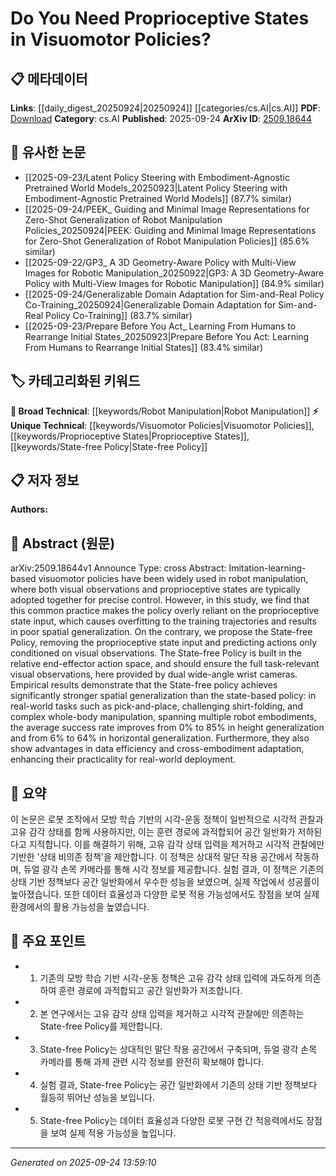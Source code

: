 <!-- KEYWORD_LINKING_METADATA:
{
  "processed_timestamp": "2025-09-24T13:59:10.237306",
  "vocabulary_version": "1.0",
  "selected_keywords": [
    "Visuomotor Policies",
    "Proprioceptive States",
    "State-free Policy",
    "Robot Manipulation"
  ],
  "rejected_keywords": [],
  "similarity_scores": {
    "Visuomotor Policies": 0.75,
    "Proprioceptive States": 0.73,
    "State-free Policy": 0.78,
    "Robot Manipulation": 0.8
  },
  "extraction_method": "AI_prompt_based",
  "budget_applied": true,
  "candidates_json": {
    "candidates": [
      {
        "surface": "Visuomotor Policies",
        "canonical": "Visuomotor Policies",
        "aliases": [
          "Visual-Motor Policies"
        ],
        "category": "unique_technical",
        "rationale": "This concept is central to the paper and connects to research on robot control strategies.",
        "novelty_score": 0.65,
        "connectivity_score": 0.7,
        "specificity_score": 0.8,
        "link_intent_score": 0.75
      },
      {
        "surface": "Proprioceptive States",
        "canonical": "Proprioceptive States",
        "aliases": [
          "Proprioceptive Inputs"
        ],
        "category": "unique_technical",
        "rationale": "Understanding the role of proprioceptive states is crucial for linking studies on sensory input in robotics.",
        "novelty_score": 0.68,
        "connectivity_score": 0.65,
        "specificity_score": 0.78,
        "link_intent_score": 0.73
      },
      {
        "surface": "State-free Policy",
        "canonical": "State-free Policy",
        "aliases": [
          "State-independent Policy"
        ],
        "category": "unique_technical",
        "rationale": "This novel approach is a key contribution of the paper and offers a new perspective on policy design.",
        "novelty_score": 0.72,
        "connectivity_score": 0.6,
        "specificity_score": 0.85,
        "link_intent_score": 0.78
      },
      {
        "surface": "Robot Manipulation",
        "canonical": "Robot Manipulation",
        "aliases": [
          "Robotic Manipulation"
        ],
        "category": "broad_technical",
        "rationale": "This is a fundamental area in robotics that connects to various manipulation techniques and strategies.",
        "novelty_score": 0.45,
        "connectivity_score": 0.82,
        "specificity_score": 0.7,
        "link_intent_score": 0.8
      }
    ],
    "ban_list_suggestions": [
      "Imitation Learning",
      "Spatial Generalization"
    ]
  },
  "decisions": [
    {
      "candidate_surface": "Visuomotor Policies",
      "resolved_canonical": "Visuomotor Policies",
      "decision": "linked",
      "scores": {
        "novelty": 0.65,
        "connectivity": 0.7,
        "specificity": 0.8,
        "link_intent": 0.75
      }
    },
    {
      "candidate_surface": "Proprioceptive States",
      "resolved_canonical": "Proprioceptive States",
      "decision": "linked",
      "scores": {
        "novelty": 0.68,
        "connectivity": 0.65,
        "specificity": 0.78,
        "link_intent": 0.73
      }
    },
    {
      "candidate_surface": "State-free Policy",
      "resolved_canonical": "State-free Policy",
      "decision": "linked",
      "scores": {
        "novelty": 0.72,
        "connectivity": 0.6,
        "specificity": 0.85,
        "link_intent": 0.78
      }
    },
    {
      "candidate_surface": "Robot Manipulation",
      "resolved_canonical": "Robot Manipulation",
      "decision": "linked",
      "scores": {
        "novelty": 0.45,
        "connectivity": 0.82,
        "specificity": 0.7,
        "link_intent": 0.8
      }
    }
  ]
}
-->

# Do You Need Proprioceptive States in Visuomotor Policies?

## 📋 메타데이터

**Links**: [[daily_digest_20250924|20250924]] [[categories/cs.AI|cs.AI]]
**PDF**: [Download](https://arxiv.org/pdf/2509.18644.pdf)
**Category**: cs.AI
**Published**: 2025-09-24
**ArXiv ID**: [2509.18644](https://arxiv.org/abs/2509.18644)

## 🔗 유사한 논문
- [[2025-09-23/Latent Policy Steering with Embodiment-Agnostic Pretrained World Models_20250923|Latent Policy Steering with Embodiment-Agnostic Pretrained World Models]] (87.7% similar)
- [[2025-09-24/PEEK_ Guiding and Minimal Image Representations for Zero-Shot Generalization of Robot Manipulation Policies_20250924|PEEK: Guiding and Minimal Image Representations for Zero-Shot Generalization of Robot Manipulation Policies]] (85.6% similar)
- [[2025-09-22/GP3_ A 3D Geometry-Aware Policy with Multi-View Images for Robotic Manipulation_20250922|GP3: A 3D Geometry-Aware Policy with Multi-View Images for Robotic Manipulation]] (84.9% similar)
- [[2025-09-24/Generalizable Domain Adaptation for Sim-and-Real Policy Co-Training_20250924|Generalizable Domain Adaptation for Sim-and-Real Policy Co-Training]] (83.7% similar)
- [[2025-09-23/Prepare Before You Act_ Learning From Humans to Rearrange Initial States_20250923|Prepare Before You Act: Learning From Humans to Rearrange Initial States]] (83.4% similar)

## 🏷️ 카테고리화된 키워드
**🧠 Broad Technical**: [[keywords/Robot Manipulation|Robot Manipulation]]
**⚡ Unique Technical**: [[keywords/Visuomotor Policies|Visuomotor Policies]], [[keywords/Proprioceptive States|Proprioceptive States]], [[keywords/State-free Policy|State-free Policy]]

## 📋 저자 정보

**Authors:** 

## 📄 Abstract (원문)

arXiv:2509.18644v1 Announce Type: cross 
Abstract: Imitation-learning-based visuomotor policies have been widely used in robot manipulation, where both visual observations and proprioceptive states are typically adopted together for precise control. However, in this study, we find that this common practice makes the policy overly reliant on the proprioceptive state input, which causes overfitting to the training trajectories and results in poor spatial generalization. On the contrary, we propose the State-free Policy, removing the proprioceptive state input and predicting actions only conditioned on visual observations. The State-free Policy is built in the relative end-effector action space, and should ensure the full task-relevant visual observations, here provided by dual wide-angle wrist cameras. Empirical results demonstrate that the State-free policy achieves significantly stronger spatial generalization than the state-based policy: in real-world tasks such as pick-and-place, challenging shirt-folding, and complex whole-body manipulation, spanning multiple robot embodiments, the average success rate improves from 0\% to 85\% in height generalization and from 6\% to 64\% in horizontal generalization. Furthermore, they also show advantages in data efficiency and cross-embodiment adaptation, enhancing their practicality for real-world deployment.

## 📝 요약

이 논문은 로봇 조작에서 모방 학습 기반의 시각-운동 정책이 일반적으로 시각적 관찰과 고유 감각 상태를 함께 사용하지만, 이는 훈련 경로에 과적합되어 공간 일반화가 저하된다고 지적합니다. 이를 해결하기 위해, 고유 감각 상태 입력을 제거하고 시각적 관찰에만 기반한 '상태 비의존 정책'을 제안합니다. 이 정책은 상대적 말단 작용 공간에서 작동하며, 듀얼 광각 손목 카메라를 통해 시각 정보를 제공합니다. 실험 결과, 이 정책은 기존의 상태 기반 정책보다 공간 일반화에서 우수한 성능을 보였으며, 실제 작업에서 성공률이 높아졌습니다. 또한 데이터 효율성과 다양한 로봇 적용 가능성에서도 장점을 보여 실제 환경에서의 활용 가능성을 높였습니다.

## 🎯 주요 포인트

- 1. 기존의 모방 학습 기반 시각-운동 정책은 고유 감각 상태 입력에 과도하게 의존하여 훈련 경로에 과적합되고 공간 일반화가 저조합니다.
- 2. 본 연구에서는 고유 감각 상태 입력을 제거하고 시각적 관찰에만 의존하는 State-free Policy를 제안합니다.
- 3. State-free Policy는 상대적인 말단 작용 공간에서 구축되며, 듀얼 광각 손목 카메라를 통해 과제 관련 시각 정보를 완전히 확보해야 합니다.
- 4. 실험 결과, State-free Policy는 공간 일반화에서 기존의 상태 기반 정책보다 월등히 뛰어난 성능을 보입니다.
- 5. State-free Policy는 데이터 효율성과 다양한 로봇 구현 간 적응력에서도 장점을 보여 실제 적용 가능성을 높입니다.


---

*Generated on 2025-09-24 13:59:10*